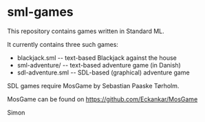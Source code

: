 sml-games
=============

This repository contains games written in Standard ML.

It currently contains three such games:
  - blackjack.sml     -- text-based Blackjack against the house
  - sml-adventure/    -- text-based adventure game (in Danish)
  - sdl-adventure.sml -- SDL-based (graphical) adventure game

SDL games require MosGame by Sebastian Paaske Tørholm.

MosGame can be found on https://github.com/Eckankar/MosGame

Simon
